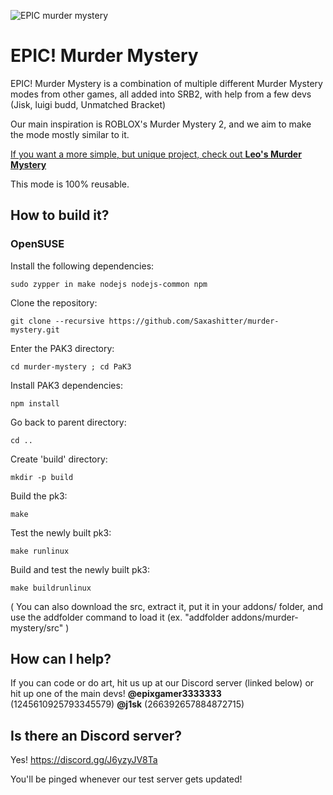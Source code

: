 
<p align="center">
  
  ![EPIC murder mystery](https://github.com/user-attachments/assets/c4b9a689-9a81-4176-87a8-02ab4766004f)
  
</p>


# EPIC! Murder Mystery

EPIC! Murder Mystery is a combination of multiple different Murder Mystery modes from other games, all added into SRB2, with help from a few devs (Jisk, luigi budd, Unmatched Bracket)

Our main inspiration is ROBLOX's Murder Mystery 2, and we aim to make the mode mostly similar to it.

[If you want a more simple, but unique project, check out **Leo's Murder Mystery**](https://github.com/LeonardoTheMutant/SRB2-Murder-Mystery)

This mode is 100% reusable.

## How to build it?

### OpenSUSE

Install the following dependencies:
```
sudo zypper in make nodejs nodejs-common npm
```

Clone the repository:

```
git clone --recursive https://github.com/Saxashitter/murder-mystery.git
```

Enter the PAK3 directory:

```
cd murder-mystery ; cd PaK3
```

Install PAK3 dependencies:

```
npm install
```

Go back to parent directory:

```
cd ..
```

Create 'build' directory:

```
mkdir -p build
```

Build the pk3:

```
make
```

Test the newly built pk3:

```
make runlinux
```

Build and test the newly built pk3:

```
make buildrunlinux
```

( You can also download the src, extract it, put it in your addons/ folder, and use the addfolder command to load it (ex. "addfolder addons/murder-mystery/src" )

## How can I help?
If you can code or do art, hit us up at our Discord server (linked below) or hit up one of the main devs!
**@epixgamer3333333** (1245610925793345579)
**@j1sk** (266392657884872715)

## Is there an Discord server?
Yes! https://discord.gg/J6yzyJV8Ta

You'll be pinged whenever our test server gets updated!
